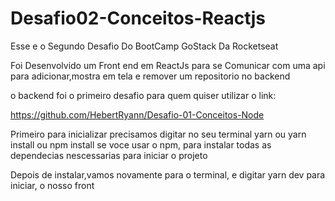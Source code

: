 # Desafio02-Conceitos-Reactjs

Esse e o Segundo Desafio Do BootCamp GoStack Da Rocketseat

Foi Desenvolvido um Front end em ReactJs para se Comunicar com uma api para adicionar,mostra em tela e remover um repositorio no backend

o backend foi o primeiro desafio para quem quiser utilizar o link:

https://github.com/HebertRyann/Desafio-01-Conceitos-Node

Primeiro para inicializar precisamos digitar no seu terminal yarn ou yarn install ou npm install se voce usar o npm, para instalar todas as dependecias nescessarias para iniciar o projeto

Depois de instalar,vamos novamente para o terminal, e digitar yarn dev para iniciar, o nosso front
